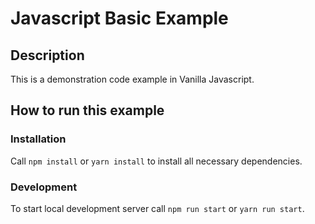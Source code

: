 # Javascript Basic Example

## Description

This is a demonstration code example in Vanilla Javascript.

## How to run this example

### Installation

Call `npm install` or `yarn install` to install all necessary dependencies.

### Development

To start local development server call `npm run start` or `yarn run start`.

